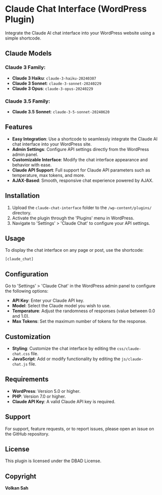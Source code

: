 
# Claude Chat Interface (WordPress Plugin)

Integrate the Claude AI chat interface into your WordPress website using a simple shortcode.

## Claude Models

### Claude 3 Family:
- **Claude 3 Haiku**: `claude-3-haiku-20240307`
- **Claude 3 Sonnet**: `claude-3-sonnet-20240229`
- **Claude 3 Opus**: `claude-3-opus-20240229`

### Claude 3.5 Family:
- **Claude 3.5 Sonnet**: `claude-3-5-sonnet-20240620`

## Features

- **Easy Integration**: Use a shortcode to seamlessly integrate the Claude AI chat interface into your WordPress site.
- **Admin Settings**: Configure API settings directly from the WordPress admin panel.
- **Customizable Interface**: Modify the chat interface appearance and behavior with ease.
- **Claude API Support**: Full support for Claude API parameters such as temperature, max tokens, and more.
- **AJAX-Based**: Smooth, responsive chat experience powered by AJAX.

## Installation

1. Upload the `claude-chat-interface` folder to the `/wp-content/plugins/` directory.
2. Activate the plugin through the 'Plugins' menu in WordPress.
3. Navigate to 'Settings' > 'Claude Chat' to configure your API settings.

## Usage

To display the chat interface on any page or post, use the shortcode:

```
[claude_chat]
```

## Configuration

Go to 'Settings' > 'Claude Chat' in the WordPress admin panel to configure the following options:

- **API Key**: Enter your Claude API key.
- **Model**: Select the Claude model you wish to use.
- **Temperature**: Adjust the randomness of responses (value between 0.0 and 1.0).
- **Max Tokens**: Set the maximum number of tokens for the response.

## Customization

- **Styling**: Customize the chat interface by editing the `css/claude-chat.css` file.
- **JavaScript**: Add or modify functionality by editing the `js/claude-chat.js` file.

## Requirements

- **WordPress**: Version 5.0 or higher.
- **PHP**: Version 7.0 or higher.
- **Claude API Key**: A valid Claude API key is required.

## Support

For support, feature requests, or to report issues, please open an issue on the GitHub repository.

## License

This plugin is licensed under the DBAD License.

## Copyright

**Volkan Sah**
